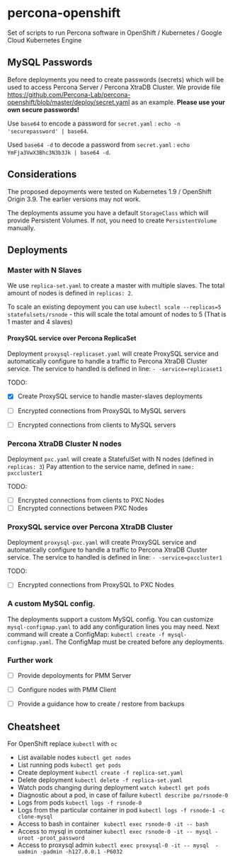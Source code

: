 # percona-openshift
Set of scripts to run Percona software in OpenShift / Kubernetes / Google Cloud Kubernetes Engine

## MySQL Passwords
Before deployments you need to create passwords (secrets) which will be used to access Percona Server / Percona XtraDB Cluster.
We provide file https://github.com/Percona-Lab/percona-openshift/blob/master/deploy/secret.yaml as an example. **Please use your own secure passwords!**

Use `base64` to encode a password for `secret.yaml` : `echo -n 'securepassword' | base64`.

Used `base64 -d` to decode a password from `secret.yaml` : `echo YmFja3VwX3Bhc3N3b3Jk | base64 -d`.


## Considerations
The proposed depoyments were tested on Kubernetes 1.9 / OpenShift Origin 3.9. The earlier versions may not work.

The deployments assume you have a default `StorageClass` which will provide Persistent Volumes. If not, you need to create `PersistentVolume` manually.

## Deployments

### Master with N Slaves

We use `replica-set.yaml` to create a master with multiple slaves. The total amount of nodes is defined in `replicas: 2`.

To scale an existing depoyment you can use `kubectl scale --replicas=5 statefulsets/rsnode` - this will scale the total amount of nodes to 5 (That is 1 master and 4 slaves)

#### ProxySQL service over Percona ReplicaSet

Deployment `proxysql-replicaset.yaml` will create ProxySQL service and automatically configure to handle a traffic to Percona XtraDB Cluster service.
The service to handled is defined in line: `- -service=replicaset1`


TODO:
- [X] Create ProxySQL service to handle master-slaves deployments
- [ ] Encrypted connections from ProxySQL to MySQL servers
- [ ] Encrypted connections from clients to MySQL servers


### Percona XtraDB Cluster N nodes
Deployment `pxc.yaml` will create a StatefulSet with N nodes (defined in `replicas: 3`)
Pay attention to the service name, defined in `name: pxccluster1`

TODO:
- [ ] Encrypted connections from clients to PXC Nodes
- [ ] Encrypted connections between PXC Nodes

### ProxySQL service over Percona XtraDB Cluster

Deployment `proxysql-pxc.yaml` will create ProxySQL service and automatically configure to handle a traffic to Percona XtraDB Cluster service.
The service to handled is defined in line: `- -service=pxccluster1`

TODO:
- [ ] Encrypted connections from ProxySQL to PXC Nodes

### A custom MySQL config. 
The deployments support a custom MySQL config.
You can customize `mysql-configmap.yaml` to add any configuration lines you may need.
Next command will create a ConfigMap: `kubectl create -f mysql-configmap.yaml`. The ConfigMap must be created before any deployments.

### Further work
- [ ] Provide depoloyments for PMM Server
- [ ] Configure nodes with PMM Client
- [ ] Provide a guidance how to create / restore from backups


## Cheatsheet

For OpenShift replace `kubectl` with `oc`

* List available nodes `kubectl get nodes`
* List running pods `kubectl get pods`
* Create deployment `kubectl create -f replica-set.yaml`
* Delete deployment `kubectl delete -f replica-set.yaml`
* Watch pods changing during deployment `watch kubectl get pods`
* Diagnostic about a pod, in case of failure `kubectl describe po/rsnode-0`
* Logs from pods `kubectl logs -f rsnode-0`
* Logs from the particular container in pod `kubectl logs -f rsnode-1 -c clone-mysql`
* Access to bash in container ` kubectl exec rsnode-0 -it -- bash`
* Access to mysql in container `kubectl exec rsnode-0 -it -- mysql -uroot -proot_password`
* Access to proxysql admin `kubectl exec proxysql-0 -it -- mysql  -uadmin -padmin -h127.0.0.1 -P6032`
